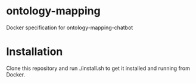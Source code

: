 # ontology-mapping
Docker specification for ontology-mapping-chatbot
# Installation
Clone this repository and run ./install.sh to get it installed and running from Docker.
